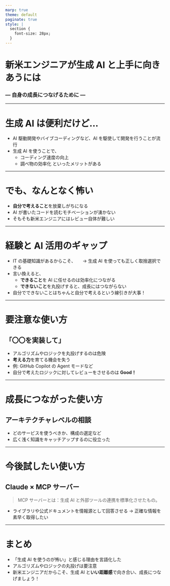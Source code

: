 ```yaml
---
marp: true
theme: default
paginate: true
style: |
  section {
    font-size: 28px;
  }
---
```


# 新米エンジニアが生成 AI と上手に向きあうには

### ― 自身の成長につなげるために ―

---

# 生成 AI は便利だけど...

- AI 駆動開発やバイブコーディングなど、AI を駆使して開発を行うことが流行
- 生成 AI を使うことで、
  - コーディング速度の向上
  - 調べ物の効率化
    といったメリットがある

---

# でも、なんとなく怖い

- **自分で考えること**を放棄しがちになる
- AI が書いたコードを読むモチベーションが湧かない
- そもそも新米エンジニアにはレビュー自体が難しい

---

# 経験と AI 活用のギャップ

- IT の基礎知識があるからこそ、
  　 → 生成 AI を使っても正しく取捨選択できる
- 言い換えると、
  - **できること**を AI に任せるのは効率化につながる
  - **できないこと**を丸投げすると、成長にはつながらない
- 自分でできないことはちゃんと自分で考えるという線引きが大事！

---

# 要注意な使い方

## 「〇〇を実装して」

- アルゴリズムやロジックを丸投げするのは危険
- **考える力**を育てる機会を失う
- 例: GitHub Copilot の Agent モードなど
- 自分で考えたロジックに対してレビューをさせるのは **Good！**

---

# 成長につながった使い方

## アーキテクチャレベルの相談

- どのサービスを使うべきか、構成の選定など
- 広く浅く知識をキャッチアップするのに役立った

---

# 今後試したい使い方

## Claude × MCP サーバー

> MCP サーバーとは：生成 AI と外部ツールの連携を標準化させたもの。

- ライブラリや公式ドキュメントを情報源として回答させる
  → 正確な情報を素早く取得したい

---

# まとめ

- 「生成 AI を使うのが怖い」と感じる理由を言語化した
- アルゴリズムやロジックの丸投げは要注意
- 新米エンジニアだからこそ、生成 AI と**いい距離感**で向き合い、成長につなげましょう！
